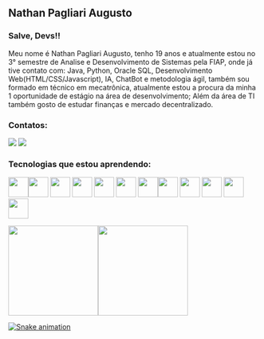 ## Nathan Pagliari Augusto

### Salve, Devs!!

Meu nome é Nathan Pagliari Augusto, tenho 19 anos e atualmente estou no 3° semestre de Analise e Desenvolvimento de Sistemas pela FIAP, onde já tive contato com: Java, Python, Oracle SQL, Desenvolvimento Web(HTML/CSS/Javascript), IA, ChatBot e metodologia ágil, também sou formado em técnico em mecatrônica, atualmente estou a procura da minha 1 oportunidade de estágio na área de desenvolvimento; Além da área de TI também gosto de estudar finanças e mercado decentralizado.


### Contatos:
<div>
<a href = "mailto:contato@Nathan-PA/"><img src="https://img.shields.io/badge/Gmail-D14836?style=for-the-badge&logo=gmail&logoColor=white" target="_blank"></a>
<a href="https://www.linkedin.com/in/nathan-pa" target="_blank"><img src="https://img.shields.io/badge/-LinkedIn-%230077B5?style=for-the-badge&logo=linkedin&logoColor=white" target="_blank"></a>   
</div>

  
  
### Tecnologias que estou aprendendo: 
<img src="https://cdn.jsdelivr.net/gh/devicons/devicon/icons/java/java-original.svg" width="40" height="40"/><img src="https://cdn.jsdelivr.net/gh/devicons/devicon/icons/python/python-original.svg" width="40" height="40"/>          <img src="https://cdn.jsdelivr.net/gh/devicons/devicon/icons/html5/html5-original.svg"  width="40" height="40"/>          <img src="https://cdn.jsdelivr.net/gh/devicons/devicon/icons/css3/css3-original.svg" width="40" height="40"/>         <img src="https://cdn.jsdelivr.net/gh/devicons/devicon/icons/nodejs/nodejs-original.svg"  width="40" height="40"/>           <img src="https://cdn.jsdelivr.net/gh/devicons/devicon/icons/numpy/numpy-original.svg"  width="40" height="40"/>          <img src="https://cdn.jsdelivr.net/gh/devicons/devicon/icons/android/android-original.svg"  width="40" height="40"/><img src="https://cdn.jsdelivr.net/gh/devicons/devicon/icons/pandas/pandas-original.svg"  width="40" height="40"/> <img src="https://cdn.jsdelivr.net/gh/devicons/devicon/icons/mysql/mysql-original.svg"  width="40" height="40"/> <img src="https://cdn.jsdelivr.net/gh/devicons/devicon/icons/linux/linux-original.svg"  width="40" height="40"/> <img src="https://cdn.jsdelivr.net/gh/devicons/devicon/icons/kotlin/kotlin-original.svg"  width="40" height="40"/> <img src="https://cdn.jsdelivr.net/gh/devicons/devicon/icons/github/github-original-wordmark.svg"  width="40" height="40"/>

  
<div>
<a href="https://github.com/Nathan-PA">
<img height="180em" src="https://github-readme-stats.vercel.app/api/top-langs/?username=Nathan-PA&layout=compact&langs_count=7&theme=dracula"/><img height="180em" src="https://github-readme-stats.vercel.app/api?username=Nathan-PA&show_icons=true&theme=dracula&include_all_commits=true&count_private=true"/></div>
  
  ![Snake animation](https://github.com/Nathan-PA/Nathan-PA/blob/output/github-contribution-grid-snake.svg)
